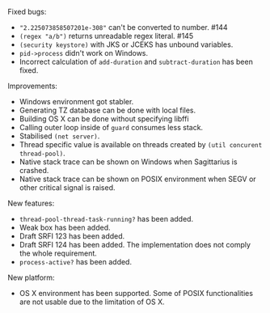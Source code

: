 Fixed bugs:

- `"2.225073858507201e-308"` can't be converted to number. #144
- `(regex "a/b")` returns unreadable regex literal. #145
- `(security keystore)` with JKS or JCEKS has unbound variables.
- `pid->process` didn't work on Windows.
-  Incorrect calculation of `add-duration` and `subtract-duration` has been fixed.

Improvements:

- Windows environment got stabler.
- Generating TZ database can be done with local files.
- Building OS X can be done without specifying libffi
- Calling outer loop inside of `guard` consumes less stack.
- Stabilised `(net server)`.
- Thread specific value is available on threads created by `(util concurent thread-pool)`.
- Native stack trace can be shown on Windows when Sagittarius is crashed.
- Native stack trace can be shown on POSIX environment when SEGV or other critical signal is raised.

New features:

- `thread-pool-thread-task-running?` has been added.
- Weak box has been added.
- Draft SRFI 123 has been added.
- Draft SRFI 124 has been added. The implementation does not comply the whole requirement.
- `process-active?` has been added.

New platform:

- OS X environment has been supported. Some of POSIX functionalities are not usable due to the limitation of OS X.